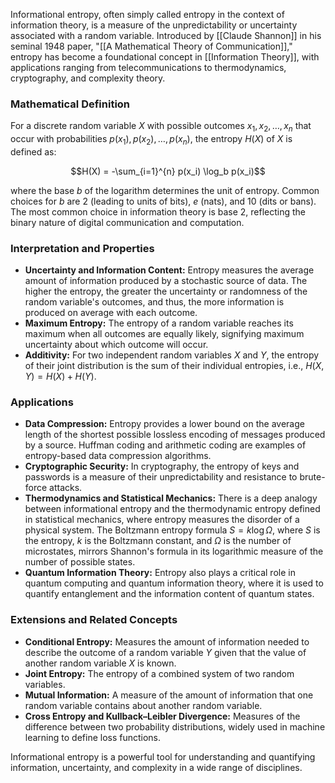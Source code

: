 Informational entropy, often simply called entropy in the context of information theory, is a measure of the unpredictability or uncertainty associated with a random variable. Introduced by [[Claude Shannon]] in his seminal 1948 paper, "[[A Mathematical Theory of Communication]]," entropy has become a foundational concept in [[Information Theory]], with applications ranging from telecommunications to thermodynamics, cryptography, and complexity theory.

### Mathematical Definition

For a discrete random variable $X$ with possible outcomes $x_1, x_2, \ldots, x_n$ that occur with probabilities $p(x_1), p(x_2), \ldots, p(x_n)$, the entropy $H(X)$ of $X$ is defined as:

$$H(X) = -\sum_{i=1}^{n} p(x_i) \log_b p(x_i)$$

where the base $b$ of the logarithm determines the unit of entropy. Common choices for $b$ are 2 (leading to units of bits), $e$ (nats), and 10 (dits or bans). The most common choice in information theory is base 2, reflecting the binary nature of digital communication and computation.

### Interpretation and Properties

- **Uncertainty and Information Content:** Entropy measures the average amount of information produced by a stochastic source of data. The higher the entropy, the greater the uncertainty or randomness of the random variable's outcomes, and thus, the more information is produced on average with each outcome.
- **Maximum Entropy:** The entropy of a random variable reaches its maximum when all outcomes are equally likely, signifying maximum uncertainty about which outcome will occur.
- **Additivity:** For two independent random variables $X$ and $Y$, the entropy of their joint distribution is the sum of their individual entropies, i.e., $H(X, Y) = H(X) + H(Y)$.

### Applications

- **Data Compression:** Entropy provides a lower bound on the average length of the shortest possible lossless encoding of messages produced by a source. Huffman coding and arithmetic coding are examples of entropy-based data compression algorithms.
- **Cryptographic Security:** In cryptography, the entropy of keys and passwords is a measure of their unpredictability and resistance to brute-force attacks.
- **Thermodynamics and Statistical Mechanics:** There is a deep analogy between informational entropy and the thermodynamic entropy defined in statistical mechanics, where entropy measures the disorder of a physical system. The Boltzmann entropy formula $S = k \log \Omega$, where $S$ is the entropy, $k$ is the Boltzmann constant, and $\Omega$ is the number of microstates, mirrors Shannon's formula in its logarithmic measure of the number of possible states.
- **Quantum Information Theory:** Entropy also plays a critical role in quantum computing and quantum information theory, where it is used to quantify entanglement and the information content of quantum states.

### Extensions and Related Concepts

- **Conditional Entropy:** Measures the amount of information needed to describe the outcome of a random variable $Y$ given that the value of another random variable $X$ is known.
- **Joint Entropy:** The entropy of a combined system of two random variables.
- **Mutual Information:** A measure of the amount of information that one random variable contains about another random variable.
- **Cross Entropy and Kullback–Leibler Divergence:** Measures of the difference between two probability distributions, widely used in machine learning to define loss functions.

Informational entropy is a powerful tool for understanding and quantifying information, uncertainty, and complexity in a wide range of disciplines.